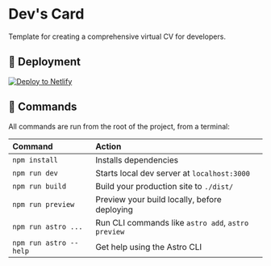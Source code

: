 # Dev's Card

Template for creating a comprehensive virtual CV for developers.


## 🚀 Deployment

[![Deploy to Netlify](https://www.netlify.com/img/deploy/button.svg)](https://app.netlify.com/start/deploy?repository=https://github.com/KonradSzwarc/devscard)

## 🧞 Commands

All commands are run from the root of the project, from a terminal:

| Command                | Action                                             |
| :--------------------- | :------------------------------------------------- |
| `npm install`          | Installs dependencies                              |
| `npm run dev`          | Starts local dev server at `localhost:3000`        |
| `npm run build`        | Build your production site to `./dist/`            |
| `npm run preview`      | Preview your build locally, before deploying       |
| `npm run astro ...`    | Run CLI commands like `astro add`, `astro preview` |
| `npm run astro --help` | Get help using the Astro CLI                       |

